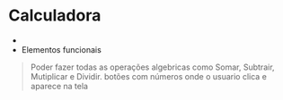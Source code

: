 # Calculadora
-
- Elementos funcionais
> Poder fazer todas as operações algebricas como
> Somar, Subtrair, Mutiplicar e Dividir.
> botões com números onde o usuario clica e aparece na tela 